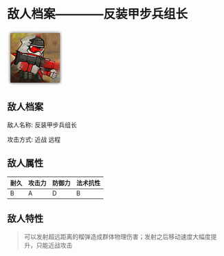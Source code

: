 # 敌人档案————反装甲步兵组长

![反装甲步兵组长](./eneIcons/反装甲步兵组长.png)

## 敌人档案

敌人名称: 反装甲步兵组长

攻击方式: 近战 远程

## 敌人属性

| 耐久      | 攻击力  | 防御力 | 法术抗性 |
|---------|------|-----|------|
| B | A | D | B |

## 敌人特性
> 可以发射超远距离的榴弹造成群体物理伤害；发射之后移动速度大幅度提升，只能近战攻击
